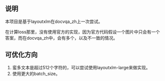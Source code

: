 ## 说明

本项目是基于layoutxlm在docvqa_zh上一次尝试。

在计算loss那里，没有使用官方的实现，因为官方代码假设一个图片中只会有一个答案，而在docvqa_zh中，会有多个，以及不一致的情况。

## 可优化方向

1. 蛮多文本是超过512个字符的，可以尝试使用layoutxlm-large来做实现。
2. 使用更大的batch_size。